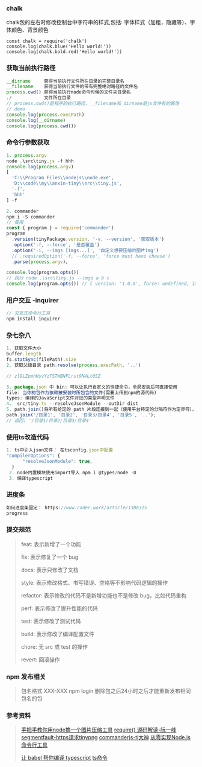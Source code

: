 ### chalk

chalk包的左右时修改控制台中字符串的样式,包括:
字体样式（加粗，隐藏等）、字体颜色、背景颜色

```
const chalk = require('chalk')
console.log(chalk.blue('Hello world!'))
console.log(chalk.bold.red('Hello world!'))
```

### 获取当前执行路径

```js
__dirname     获得当前执行文件所在目录的完整目录名
__filename    获得当前执行文件的带有完整绝对路径的文件名
process.cwd() 获得当前执行node命令时候的文件夹目录名 
./            文件所在目录
// process.cwd()是程序的执行路径，__filename和_dirname是js文件有的属性
// demo
console.log(process.execPath)
console.log(__dirname)
console.log(process.cwd())
```

### 命令行参数获取

```js
1. process.argv
node .\src\tiny.js -f hhh
console.log(process.argv)
[
  'C:\\Program Files\\nodejs\\node.exe',
  'D:\\code\\my\\anxin-tiny\\src\\tiny.js',
  '-f',
  'hhh'
] -f
```

```js
2. commander
npm i -S commander
// 使用
const { program } = require('commander')
program
  .version(tinyPackage.version, '-v, --version', '获取版本')
  .option('-f, --force', '是否覆盖')
  .option('-i, --imgs [imgs...]', '自定义想要压缩的图片img')
  // .requiredOption('-f, --force', 'force must have cheese')
  .parse(process.argv)、

console.log(program.opts())
// 执行 node .\src\tiny.js --imgs a b c
console.log(program.opts()) // { version: '1.0.0', force: undefined, imgs: [ 'a', 'b', 'c' ] }
```

### 用户交互 -inquirer

```js
// 交互式命令行工具
npm install inquirer

```

### 杂七杂八

```js
1. 获取文件大小
buffer.length
fs.statSync(filePath).size
2. 获取父级目录 path.resolve(process.execPath, '..')

// zl9LZpmhHsvYzTSTWBNFLrst9N4Lt0SZ

3. package.json 中 bin: 可以让执行自定义的快捷命令，全局安装后可直接使用
file: 当你的包作为依赖被安装时所包含的文件(需要上传到npm的源代码)
types: 编译的JavaScript文件对应的类型声明文件
4.  src/tiny.ts --resolveJsonModule --outDir dist 
5. path.join()将所有给定的 path 片段连接到一起（使用平台特定的分隔符作为定界符），然后规范化生成的路径
path.join('/目录1', '目录2', '目录3/目录4', '目录5', '..');
// 返回: '/目录1/目录2/目录3/目录4'
```

### 使用ts改造代码

```js
1. ts中引入json文件： 在tsconfig.json中配置 
"compilerOptions": {
      "resolveJsonModule": true,
  }
 2. node内置模块使用import导入 npm i @types/node -D
 3. 编译typescript
```

### 进度条

```js
如何进度条固定： https://www.coder.work/article/1386315
progress
```



### 提交规范

> feat: 表示新增了一个功能
>
> fix: 表示修复了一个 bug
>
> docs: 表示只修改了文档
>
> style: 表示修改格式、书写错误、空格等不影响代码逻辑的操作
>
> refactor: 表示修改的代码不是新增功能也不是修改 bug，比如代码重构
>
> perf: 表示修改了提升性能的代码
>
> test: 表示修改了测试代码
>
> build: 表示修改了编译配置文件
>
> chore: 无 src 或 test 的操作
>
> revert: 回滚操作

### npm 发布相关

> 包名格式 XXX-XXX
> npm login
> 删除包之后24小时之后才能重新发布相同包名的包

### 参考资料

> [手把手教你用node撸一个图片压缩工具](https://juejin.im/post/5bd350a76fb9a05d2d02697c)
> [require() 源码解读-阮一峰](http://www.ruanyifeng.com/blog/2015/05/require.html)
> [segmentfault-https请求tinypng](https://segmentfault.com/a/1190000015467084)
> [commanderjs-tj大神](https://github.com/tj/commander.js)
> [从零实现Node.js命令行工具](https://zhuanlan.zhihu.com/p/91338826)
>
> [让 babel 帮你编译 typescript](https://github.com/frontend9/fe9-library/issues/23)
> [ts命令](https://www.typescriptlang.org/docs/handbook/compiler-options.html)





```js


```

